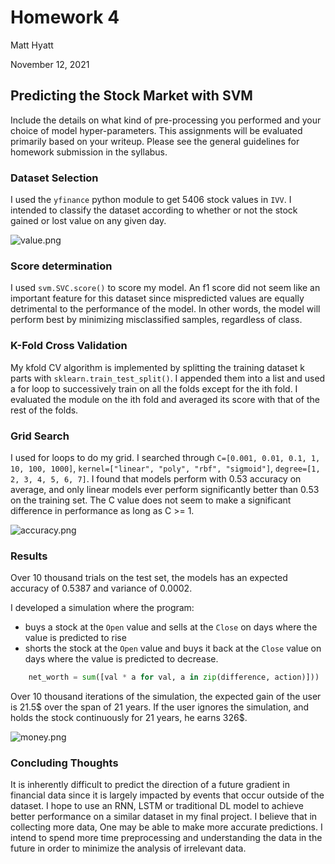# Homework 4

Matt Hyatt

November 12, 2021

## Predicting the Stock Market with SVM

Include the details on what kind of pre-processing you
performed and your choice of model hyper-parameters. This assignments will be
evaluated primarily based on your writeup. Please see the general guidelines for
homework submission in the syllabus.

### Dataset Selection

I used the `yfinance` python module to get 5406 stock values in `IVV`.  I intended to classify the dataset according to whether or not the stock gained or lost value on any given day.  

![value.png](value.png)

### Score determination

I used `svm.SVC.score()` to score my model.  An f1 score did not seem like an important feature for this dataset since mispredicted values are equally detrimental to the performance of the model. In other words, the model will perform best by minimizing misclassified samples, regardless of class.

### K-Fold Cross Validation

My kfold CV algorithm is implemented by splitting the training dataset k parts with `sklearn.train_test_split()`.  I appended them into a list and used a for loop to successively train on all the folds except for the ith fold.  I evaluated the module on the ith fold and averaged its score with that of the rest of the folds.

### Grid Search

I used for loops to do my grid. I searched through `C=[0.001, 0.01, 0.1, 1, 10, 100, 1000]`, `kernel=["linear", "poly", "rbf", "sigmoid"]`, `degree=[1, 2, 3, 4, 5, 6, 7]`.  I found that models perform with 0.53 accuracy on average, and only linear models ever perform significantly better than 0.53 on the training set.  The C value does not seem to make a significant difference in performance as long as C >= 1.  

![accuracy.png](accuracy.png)

### Results

Over 10 thousand trials on the test set, the models has an expected accuracy of 0.5387 and variance of 0.0002.

I developed a simulation where the program:

- buys a stock at the `Open` value and sells at the `Close` on days where the value is predicted to rise
- shorts the stock at the `Open` value and buys it back at the `Close` value on days where the value is predicted to decrease.  

```py
    net_worth = sum([val * a for val, a in zip(difference, action)]))
```

Over 10 thousand iterations of the simulation, the expected gain of the user is 21.5$ over the span of 21 years. If the user ignores the simulation, and holds the stock continuously for 21 years, he earns 326$.

![money.png](money.png)

### Concluding Thoughts

It is inherently difficult to predict the direction of a future gradient in financial data since it is largely impacted by events that occur outside of the dataset.  I hope to use an RNN, LSTM or traditional DL model to achieve better performance on a similar dataset in my final project.  I believe that in collecting more data, One may be able to make more accurate predictions.  I intend to spend more time preprocessing and understanding the data in the future in order to minimize the analysis of irrelevant data.  
